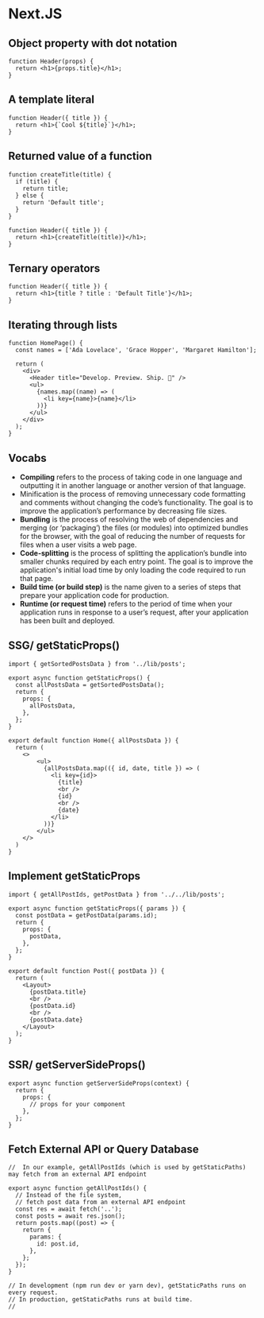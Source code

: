 # Next.JS

## Object property with dot notation 
```
function Header(props) {
  return <h1>{props.title}</h1>;
}
```
## A template literal 
```
function Header({ title }) {
  return <h1>{`Cool ${title}`}</h1>;
}
```
## Returned value of a function 
```
function createTitle(title) {
  if (title) {
    return title;
  } else {
    return 'Default title';
  }
}

function Header({ title }) {
  return <h1>{createTitle(title)}</h1>;
}
```
## Ternary operators 
```
function Header({ title }) {
  return <h1>{title ? title : 'Default Title'}</h1>;
}
```

## Iterating through lists 
```
function HomePage() {
  const names = ['Ada Lovelace', 'Grace Hopper', 'Margaret Hamilton'];

  return (
    <div>
      <Header title="Develop. Preview. Ship. 🚀" />
      <ul>
        {names.map((name) => (
          <li key={name}>{name}</li>
        ))}
      </ul>
    </div>
  );
}
```

## Vocabs
- <b>Compiling</b> refers to the process of taking code in one language and outputting it in another language or another version of that language.
- <b></b>Minification is the process of removing unnecessary code formatting and comments without changing the code’s functionality. The goal is to improve the application’s performance by decreasing file sizes.
- <b>Bundling</b> is the process of resolving the web of dependencies and merging (or ‘packaging’) the files (or modules) into optimized bundles for the browser, with the goal of reducing the number of requests for files when a user visits a web page.
- <b>Code-splitting</b> is the process of splitting the application’s bundle into smaller chunks required by each entry point. The goal is to improve the application's initial load time by only loading the code required to run that page.
- <b>Build time (or build step)</b> is the name given to a series of steps that prepare your application code for production.
- <b>Runtime (or request time)</b> refers to the period of time when your application runs in response to a user’s request, after your application has been built and deployed.


## SSG/ getStaticProps() 
```
import { getSortedPostsData } from '../lib/posts';

export async function getStaticProps() {
  const allPostsData = getSortedPostsData();
  return {
    props: {
      allPostsData,
    },
  };
}

export default function Home({ allPostsData }) {
  return (
	<>
        <ul>
          {allPostsData.map(({ id, date, title }) => (
            <li key={id}>
              {title}
              <br />
              {id}
              <br />
              {date}
            </li>
          ))}
        </ul>	
	</>
  )
}

```

## Implement getStaticProps
```
import { getAllPostIds, getPostData } from '../../lib/posts';

export async function getStaticProps({ params }) {
  const postData = getPostData(params.id);
  return {
    props: {
      postData,
    },
  };
}

export default function Post({ postData }) {
  return (
    <Layout>
      {postData.title}
      <br />
      {postData.id}
      <br />
      {postData.date}
    </Layout>
  );
}
```


## SSR/ getServerSideProps() 
```
export async function getServerSideProps(context) {
  return {
    props: {
      // props for your component
    },
  };
}

```

## Fetch External API or Query Database
```
//  In our example, getAllPostIds (which is used by getStaticPaths) may fetch from an external API endpoint

export async function getAllPostIds() {
  // Instead of the file system,
  // fetch post data from an external API endpoint
  const res = await fetch('..');
  const posts = await res.json();
  return posts.map((post) => {
    return {
      params: {
        id: post.id,
      },
    };
  });
}

// In development (npm run dev or yarn dev), getStaticPaths runs on every request.
// In production, getStaticPaths runs at build time.
// 
```

